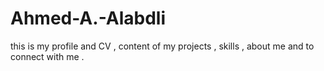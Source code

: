 # Ahmed-A.-Alabdli
this is my profile and CV , content of my projects , skills , about me and to connect with me .
